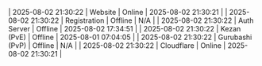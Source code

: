 | 2025-08-02 21:30:22 | Website | Online | 2025-08-02 21:30:21 |
| 2025-08-02 21:30:22 | Registration | Offline | N/A |
| 2025-08-02 21:30:22 | Auth Server | Offline | 2025-08-02 17:34:51 |
| 2025-08-02 21:30:22 | Kezan (PvE) | Offline | 2025-08-01 07:04:05 |
| 2025-08-02 21:30:22 | Gurubashi (PvP) | Offline | N/A |
| 2025-08-02 21:30:22 | Cloudflare | Online | 2025-08-02 21:30:21 |
